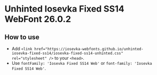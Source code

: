 # Unhinted Iosevka Fixed SS14 WebFont 26.0.2

## How to use

- Add `<link href="https://iosevka-webfonts.github.io/unhinted-iosevka-fixed-ss14/iosevka-fixed-ss14-unhinted.css" rel="stylesheet" />` to your `<head>`.
- Use `fontFamily: 'Iosevka Fixed SS14 Web'` or `font-family: 'Iosevka Fixed SS14 Web'`.
